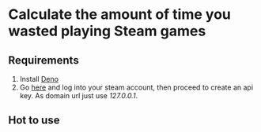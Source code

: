 # Calculate the amount of time you wasted playing Steam games

## Requirements

1. Install [Deno](https://deno.land/manual@v1.30.0/getting_started/installation)
2. Go [here](https://steamcommunity.com/dev/apikey) and log into your steam account, then proceed to create an api key. As domain url just use _127.0.0.1_.

## Hot to use

```bash

```